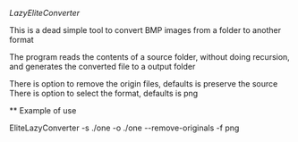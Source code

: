 *LazyEliteConverter*

This is a dead simple tool to convert BMP images from a folder to another format

The program reads the contents of a source folder, without doing recursion, and generates the converted file to a output folder

There is option to remove the origin files, defaults is preserve the source
There is option to select the format, defaults is png

** Example of use

EliteLazyConverter -s ./one -o ./one --remove-originals -f png
